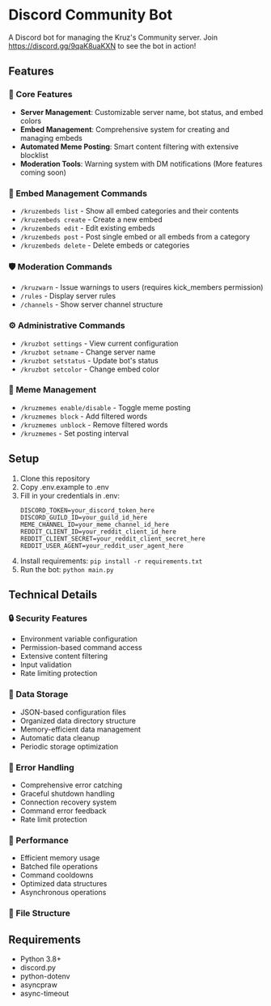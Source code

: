 # Discord Community Bot

A Discord bot for managing the Kruz's Community server.
Join https://discord.gg/9qaK8uaKXN to see the bot in action!

## Features

### 🤖 Core Features
- **Server Management**: Customizable server name, bot status, and embed colors
- **Embed Management**: Comprehensive system for creating and managing embeds
- **Automated Meme Posting**: Smart content filtering with extensive blocklist
- **Moderation Tools**: Warning system with DM notifications (More features coming soon)

### 📝 Embed Management Commands
- `/kruzembeds list` - Show all embed categories and their contents
- `/kruzembeds create` - Create a new embed
- `/kruzembeds edit` - Edit existing embeds
- `/kruzembeds post` - Post single embed or all embeds from a category
- `/kruzembeds delete` - Delete embeds or categories

### 🛡️ Moderation Commands
- `/kruzwarn` - Issue warnings to users (requires kick_members permission)
- `/rules` - Display server rules
- `/channels` - Show server channel structure

### ⚙️ Administrative Commands
- `/kruzbot settings` - View current configuration
- `/kruzbot setname` - Change server name
- `/kruzbot setstatus` - Update bot's status
- `/kruzbot setcolor` - Change embed color

### 🎨 Meme Management
- `/kruzmemes enable/disable` - Toggle meme posting
- `/kruzmemes block` - Add filtered words
- `/kruzmemes unblock` - Remove filtered words
- `/kruzmemes` - Set posting interval

## Setup

1. Clone this repository
2. Copy .env.example to .env
3. Fill in your credentials in .env:
   ```env
   DISCORD_TOKEN=your_discord_token_here
   DISCORD_GUILD_ID=your_guild_id_here
   MEME_CHANNEL_ID=your_meme_channel_id_here
   REDDIT_CLIENT_ID=your_reddit_client_id_here
   REDDIT_CLIENT_SECRET=your_reddit_client_secret_here
   REDDIT_USER_AGENT=your_reddit_user_agent_here
   ```
4. Install requirements: `pip install -r requirements.txt`
5. Run the bot: `python main.py`

## Technical Details

### 🔒 Security Features
- Environment variable configuration
- Permission-based command access
- Extensive content filtering
- Input validation
- Rate limiting protection

### 💾 Data Storage
- JSON-based configuration files
- Organized data directory structure
- Memory-efficient data management
- Automatic data cleanup
- Periodic storage optimization

### 🔄 Error Handling
- Comprehensive error catching
- Graceful shutdown handling
- Connection recovery system
- Command error feedback
- Rate limit protection

### 🚀 Performance
- Efficient memory usage
- Batched file operations
- Command cooldowns
- Optimized data structures
- Asynchronous operations

### 📁 File Structure

## Requirements
- Python 3.8+
- discord.py
- python-dotenv
- asyncpraw
- async-timeout